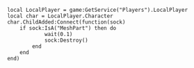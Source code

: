 		local LocalPlayer = game:GetService("Players").LocalPlayer
		local char = LocalPlayer.Character
		char.ChildAdded:Connect(function(sock)
			if sock:IsA("MeshPart") then do
					wait(0.1)
					sock:Destroy()
				end
			end
		end)
